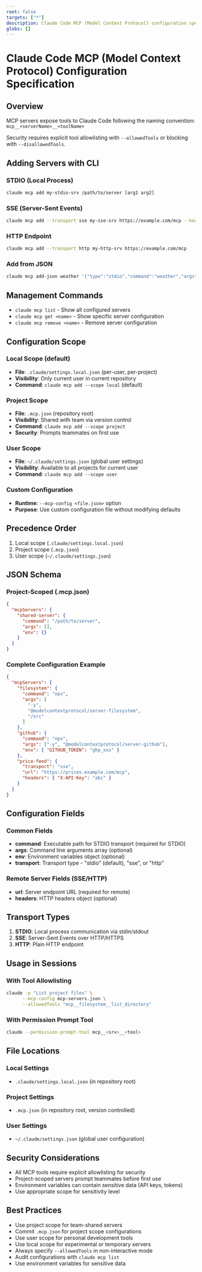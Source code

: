 ```yaml
---
root: false
targets: ["*"]
description: Claude Code MCP (Model Context Protocol) configuration specification
globs: []
---
```


# Claude Code MCP (Model Context Protocol) Configuration Specification

## Overview
MCP servers expose tools to Claude Code following the naming convention: `mcp__<serverName>__<toolName>`

Security requires explicit tool allowlisting with `--allowedTools` or blocking with `--disallowedTools`.

## Adding Servers with CLI

### STDIO (Local Process)
```bash
claude mcp add my-stdio-srv /path/to/server [arg1 arg2]
```

### SSE (Server-Sent Events)
```bash
claude mcp add --transport sse my-sse-srv https://example.com/mcp --header 'X-API-Key:123'
```

### HTTP Endpoint
```bash
claude mcp add --transport http my-http-srv https://example.com/mcp
```

### Add from JSON
```bash
claude mcp add-json weather '{"type":"stdio","command":"weather","args":["--units","metric"]}'
```

## Management Commands
- `claude mcp list` - Show all configured servers
- `claude mcp get <name>` - Show specific server configuration
- `claude mcp remove <name>` - Remove server configuration

## Configuration Scope

### Local Scope (default)
- **File**: `.claude/settings.local.json` (per-user, per-project)
- **Visibility**: Only current user in current repository
- **Command**: `claude mcp add --scope local` (default)

### Project Scope
- **File**: `.mcp.json` (repository root)
- **Visibility**: Shared with team via version control
- **Command**: `claude mcp add --scope project`
- **Security**: Prompts teammates on first use

### User Scope
- **File**: `~/.claude/settings.json` (global user settings)
- **Visibility**: Available to all projects for current user
- **Command**: `claude mcp add --scope user`

### Custom Configuration
- **Runtime**: `--mcp-config <file.json>` option
- **Purpose**: Use custom configuration file without modifying defaults

## Precedence Order
1. Local scope (`.claude/settings.local.json`)
2. Project scope (`.mcp.json`)
3. User scope (`~/.claude/settings.json`)

## JSON Schema

### Project-Scoped (.mcp.json)
```json
{
  "mcpServers": {
    "shared-server": {
      "command": "/path/to/server",
      "args": [],
      "env": {}
    }
  }
}
```

### Complete Configuration Example
```json
{
  "mcpServers": {
    "filesystem": {
      "command": "npx",
      "args": [
        "-y",
        "@modelcontextprotocol/server-filesystem",
        "/src"
      ]
    },
    "github": {
      "command": "npx",
      "args": ["-y", "@modelcontextprotocol/server-github"],
      "env": { "GITHUB_TOKEN": "ghp_xxx" }
    },
    "price-feed": {
      "transport": "sse",
      "url": "https://prices.example.com/mcp",
      "headers": { "X-API-Key": "abc" }
    }
  }
}
```

## Configuration Fields

### Common Fields
- **command**: Executable path for STDIO transport (required for STDIO)
- **args**: Command line arguments array (optional)
- **env**: Environment variables object (optional)
- **transport**: Transport type - "stdio" (default), "sse", or "http"

### Remote Server Fields (SSE/HTTP)
- **url**: Server endpoint URL (required for remote)
- **headers**: HTTP headers object (optional)

## Transport Types
1. **STDIO**: Local process communication via stdin/stdout
2. **SSE**: Server-Sent Events over HTTP/HTTPS
3. **HTTP**: Plain HTTP endpoint

## Usage in Sessions

### With Tool Allowlisting
```bash
claude -p "List project files" \
      --mcp-config mcp-servers.json \
      --allowedTools "mcp__filesystem__list_directory"
```

### With Permission Prompt Tool
```bash
claude --permission-prompt-tool mcp__<srv>__<tool>
```

## File Locations

### Local Settings
- `.claude/settings.local.json` (in repository root)

### Project Settings  
- `.mcp.json` (in repository root, version controlled)

### User Settings
- `~/.claude/settings.json` (global user configuration)

## Security Considerations
- All MCP tools require explicit allowlisting for security
- Project-scoped servers prompt teammates before first use
- Environment variables can contain sensitive data (API keys, tokens)
- Use appropriate scope for sensitivity level

## Best Practices
- Use project scope for team-shared servers
- Commit `.mcp.json` for project scope configurations
- Use user scope for personal development tools
- Use local scope for experimental or temporary servers
- Always specify `--allowedTools` in non-interactive mode
- Audit configurations with `claude mcp list`
- Use environment variables for sensitive data